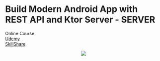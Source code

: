 # Build Modern Android App with REST API and Ktor Server - SERVER
<p>
  Online Course <br>
  <a href="https://www.udemy.com/course/build-modern-android-app-with-rest-api-and-ktor-server/?referralCode=8690808A1E2EBEF9D8FD" align="center">Udemy</a> <br>
  <a href="https://skl.sh/3pGifyb" align="center">SkillShare</a>
</p>
<p align="center">
  <img src="https://i.postimg.cc/4yX4vXCZ/Boruto.png" href="">
</p>

